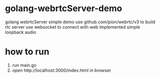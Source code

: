 # golang-webrtcServer-demo
golang webrtcServer simple demo
use github.com/pion/webrtc/v3 to build rtc server
use websocket to connect with web
Implemented simple loopback audio

# how to run 
1. run main.go
2. open http://localhost:3000/index.html in browser